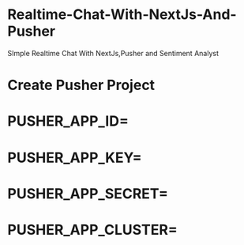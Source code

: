 # Realtime-Chat-With-NextJs-And-Pusher
SImple Realtime Chat With NextJs,Pusher and Sentiment Analyst

# Create Pusher Project
# PUSHER_APP_ID=
# PUSHER_APP_KEY=
# PUSHER_APP_SECRET=
# PUSHER_APP_CLUSTER=

